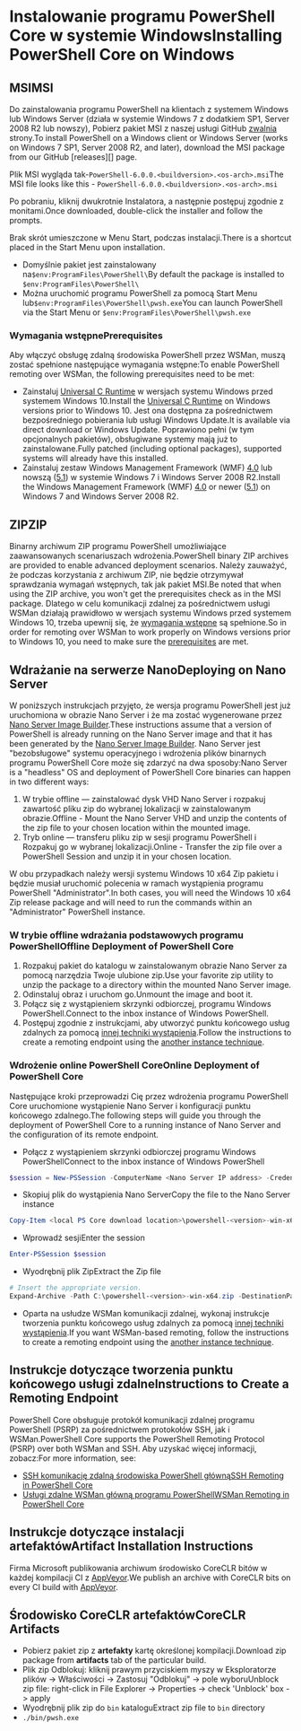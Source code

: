 # <a name="installing-powershell-core-on-windows"></a><span data-ttu-id="3be90-101">Instalowanie programu PowerShell Core w systemie Windows</span><span class="sxs-lookup"><span data-stu-id="3be90-101">Installing PowerShell Core on Windows</span></span>

## <a name="msi"></a><span data-ttu-id="3be90-102">MSI</span><span class="sxs-lookup"><span data-stu-id="3be90-102">MSI</span></span>

<span data-ttu-id="3be90-103">Do zainstalowania programu PowerShell na klientach z systemem Windows lub Windows Server (działa w systemie Windows 7 z dodatkiem SP1, Server 2008 R2 lub nowszy), Pobierz pakiet MSI z naszej usługi GitHub [zwalnia][] strony.</span><span class="sxs-lookup"><span data-stu-id="3be90-103">To install PowerShell on a Windows client or Windows Server (works on Windows 7 SP1, Server 2008 R2, and later), download the MSI package from our GitHub [releases][] page.</span></span>

<span data-ttu-id="3be90-104">Plik MSI wygląda tak-`PowerShell-6.0.0.<buildversion>.<os-arch>.msi`</span><span class="sxs-lookup"><span data-stu-id="3be90-104">The MSI file looks like this - `PowerShell-6.0.0.<buildversion>.<os-arch>.msi`</span></span>
<!-- TODO: should be updated to point to the Download Center as well -->

<span data-ttu-id="3be90-105">Po pobraniu, kliknij dwukrotnie Instalatora, a następnie postępuj zgodnie z monitami.</span><span class="sxs-lookup"><span data-stu-id="3be90-105">Once downloaded, double-click the installer and follow the prompts.</span></span>

<span data-ttu-id="3be90-106">Brak skrót umieszczone w Menu Start, podczas instalacji.</span><span class="sxs-lookup"><span data-stu-id="3be90-106">There is a shortcut placed in the Start Menu upon installation.</span></span>

* <span data-ttu-id="3be90-107">Domyślnie pakiet jest zainstalowany na`$env:ProgramFiles\PowerShell\`</span><span class="sxs-lookup"><span data-stu-id="3be90-107">By default the package is installed to `$env:ProgramFiles\PowerShell\`</span></span>
* <span data-ttu-id="3be90-108">Można uruchomić programu PowerShell za pomocą Start Menu lub`$env:ProgramFiles\PowerShell\pwsh.exe`</span><span class="sxs-lookup"><span data-stu-id="3be90-108">You can launch PowerShell via the Start Menu or `$env:ProgramFiles\PowerShell\pwsh.exe`</span></span>

### <a name="prerequisites"></a><span data-ttu-id="3be90-109">Wymagania wstępne</span><span class="sxs-lookup"><span data-stu-id="3be90-109">Prerequisites</span></span>

<span data-ttu-id="3be90-110">Aby włączyć obsługę zdalną środowiska PowerShell przez WSMan, muszą zostać spełnione następujące wymagania wstępne:</span><span class="sxs-lookup"><span data-stu-id="3be90-110">To enable PowerShell remoting over WSMan, the following prerequisites need to be met:</span></span>

* <span data-ttu-id="3be90-111">Zainstaluj [Universal C Runtime](https://www.microsoft.com/download/details.aspx?id=50410) w wersjach systemu Windows przed systemem Windows 10.</span><span class="sxs-lookup"><span data-stu-id="3be90-111">Install the [Universal C Runtime](https://www.microsoft.com/download/details.aspx?id=50410) on Windows versions prior to Windows 10.</span></span>
  <span data-ttu-id="3be90-112">Jest ona dostępna za pośrednictwem bezpośredniego pobierania lub usługi Windows Update.</span><span class="sxs-lookup"><span data-stu-id="3be90-112">It is available via direct download or Windows Update.</span></span>
  <span data-ttu-id="3be90-113">Poprawiono pełni (w tym opcjonalnych pakietów), obsługiwane systemy mają już to zainstalowane.</span><span class="sxs-lookup"><span data-stu-id="3be90-113">Fully patched (including optional packages), supported systems will already have this installed.</span></span>
* <span data-ttu-id="3be90-114">Zainstaluj zestaw Windows Management Framework (WMF) [4.0](https://www.microsoft.com/download/details.aspx?id=40855) lub nowszą ([5.1](https://www.microsoft.com/download/details.aspx?id=54616)) w systemie Windows 7 i Windows Server 2008 R2.</span><span class="sxs-lookup"><span data-stu-id="3be90-114">Install the Windows Management Framework (WMF) [4.0](https://www.microsoft.com/download/details.aspx?id=40855) or newer ([5.1](https://www.microsoft.com/download/details.aspx?id=54616)) on Windows 7 and Windows Server 2008 R2.</span></span>

## <a name="zip"></a><span data-ttu-id="3be90-115">ZIP</span><span class="sxs-lookup"><span data-stu-id="3be90-115">ZIP</span></span>

<span data-ttu-id="3be90-116">Binarny archiwum ZIP programu PowerShell umożliwiające zaawansowanych scenariuszach wdrożenia.</span><span class="sxs-lookup"><span data-stu-id="3be90-116">PowerShell binary ZIP archives are provided to enable advanced deployment scenarios.</span></span>
<span data-ttu-id="3be90-117">Należy zauważyć, że podczas korzystania z archiwum ZIP, nie będzie otrzymywał sprawdzania wymagań wstępnych, tak jak pakiet MSI.</span><span class="sxs-lookup"><span data-stu-id="3be90-117">Be noted that when using the ZIP archive, you won't get the prerequisites check as in the MSI package.</span></span>
<span data-ttu-id="3be90-118">Dlatego w celu komunikacji zdalnej za pośrednictwem usługi WSMan działają prawidłowo w wersjach systemu Windows przed systemem Windows 10, trzeba upewnij się, że [wymagania wstępne](#prerequisites) są spełnione.</span><span class="sxs-lookup"><span data-stu-id="3be90-118">So in order for remoting over WSMan to work properly on Windows versions prior to Windows 10, you need to make sure the [prerequisites](#prerequisites) are met.</span></span>

## <a name="deploying-on-nano-server"></a><span data-ttu-id="3be90-119">Wdrażanie na serwerze Nano</span><span class="sxs-lookup"><span data-stu-id="3be90-119">Deploying on Nano Server</span></span>

<span data-ttu-id="3be90-120">W poniższych instrukcjach przyjęto, że wersja programu PowerShell jest już uruchomiona w obrazie Nano Server i że ma zostać wygenerowane przez [Nano Server Image Builder](https://technet.microsoft.com/windows-server-docs/get-started/deploy-nano-server).</span><span class="sxs-lookup"><span data-stu-id="3be90-120">These instructions assume that a version of PowerShell is already running on the Nano Server image and that it has been generated by the [Nano Server Image Builder](https://technet.microsoft.com/windows-server-docs/get-started/deploy-nano-server).</span></span>
<span data-ttu-id="3be90-121">Nano Server jest "bezobsługowe" systemu operacyjnego i wdrożenia plików binarnych programu PowerShell Core może się zdarzyć na dwa sposoby:</span><span class="sxs-lookup"><span data-stu-id="3be90-121">Nano Server is a "headless" OS and deployment of PowerShell Core binaries can happen in two different ways:</span></span>

1. <span data-ttu-id="3be90-122">W trybie offline — zainstalować dysk VHD Nano Server i rozpakuj zawartość pliku zip do wybranej lokalizacji w zainstalowanym obrazie.</span><span class="sxs-lookup"><span data-stu-id="3be90-122">Offline - Mount the Nano Server VHD and unzip the contents of the zip file to your chosen location within the mounted image.</span></span>
1. <span data-ttu-id="3be90-123">Tryb online — transferu pliku zip w sesji programu PowerShell i Rozpakuj go w wybranej lokalizacji.</span><span class="sxs-lookup"><span data-stu-id="3be90-123">Online - Transfer the zip file over a PowerShell Session and unzip it in your chosen location.</span></span>

<span data-ttu-id="3be90-124">W obu przypadkach należy wersji systemu Windows 10 x64 Zip pakietu i będzie musiał uruchomić polecenia w ramach wystąpienia programu PowerShell "Administrator".</span><span class="sxs-lookup"><span data-stu-id="3be90-124">In both cases, you will need the Windows 10 x64 Zip release package and will need to run the commands within an "Administrator" PowerShell instance.</span></span>

### <a name="offline-deployment-of-powershell-core"></a><span data-ttu-id="3be90-125">W trybie offline wdrażania podstawowych programu PowerShell</span><span class="sxs-lookup"><span data-stu-id="3be90-125">Offline Deployment of PowerShell Core</span></span>

1. <span data-ttu-id="3be90-126">Rozpakuj pakiet do katalogu w zainstalowanym obrazie Nano Server za pomocą narzędzia Twoje ulubione zip.</span><span class="sxs-lookup"><span data-stu-id="3be90-126">Use your favorite zip utility to unzip the package to a directory within the mounted Nano Server image.</span></span>
1. <span data-ttu-id="3be90-127">Odinstaluj obraz i uruchom go.</span><span class="sxs-lookup"><span data-stu-id="3be90-127">Unmount the image and boot it.</span></span>
1. <span data-ttu-id="3be90-128">Połącz się z wystąpieniem skrzynki odbiorczej, programu Windows PowerShell.</span><span class="sxs-lookup"><span data-stu-id="3be90-128">Connect to the inbox instance of Windows PowerShell.</span></span>
1. <span data-ttu-id="3be90-129">Postępuj zgodnie z instrukcjami, aby utworzyć punktu końcowego usług zdalnych za pomocą [innej techniki wystąpienia](#executed-by-another-instance-of-powershell-on-behalf-of-the-instance-that-it-will-register).</span><span class="sxs-lookup"><span data-stu-id="3be90-129">Follow the instructions to create a remoting endpoint using the [another instance technique](#executed-by-another-instance-of-powershell-on-behalf-of-the-instance-that-it-will-register).</span></span>

### <a name="online-deployment-of-powershell-core"></a><span data-ttu-id="3be90-130">Wdrożenie online PowerShell Core</span><span class="sxs-lookup"><span data-stu-id="3be90-130">Online Deployment of PowerShell Core</span></span>

<span data-ttu-id="3be90-131">Następujące kroki przeprowadzi Cię przez wdrożenia programu PowerShell Core uruchomione wystąpienie Nano Server i konfiguracji punktu końcowego zdalnego.</span><span class="sxs-lookup"><span data-stu-id="3be90-131">The following steps will guide you through the deployment of PowerShell Core to a running instance of Nano Server and the configuration of its remote endpoint.</span></span>

* <span data-ttu-id="3be90-132">Połącz z wystąpieniem skrzynki odbiorczej programu Windows PowerShell</span><span class="sxs-lookup"><span data-stu-id="3be90-132">Connect to the inbox instance of Windows PowerShell</span></span>

```powershell
$session = New-PSSession -ComputerName <Nano Server IP address> -Credential <An Administrator account on the system>
```

* <span data-ttu-id="3be90-133">Skopiuj plik do wystąpienia Nano Server</span><span class="sxs-lookup"><span data-stu-id="3be90-133">Copy the file to the Nano Server instance</span></span>

```powershell
Copy-Item <local PS Core download location>\powershell-<version>-win-x64.zip c:\ -ToSession $session
```

* <span data-ttu-id="3be90-134">Wprowadź sesji</span><span class="sxs-lookup"><span data-stu-id="3be90-134">Enter the session</span></span>

```powershell
Enter-PSSession $session
```

* <span data-ttu-id="3be90-135">Wyodrębnij plik Zip</span><span class="sxs-lookup"><span data-stu-id="3be90-135">Extract the Zip file</span></span>

```powershell
# Insert the appropriate version.
Expand-Archive -Path C:\powershell-<version>-win-x64.zip -DestinationPath "C:\PowerShellCore_<version>"
```

* <span data-ttu-id="3be90-136">Oparta na usłudze WSMan komunikacji zdalnej, wykonaj instrukcje tworzenia punktu końcowego usług zdalnych za pomocą [innej techniki wystąpienia](../core-powershell/WSMan-Remoting-in-PowerShell-Core.md#executed-by-another-instance-of-powershell-on-behalf-of-the-instance-that-it-will-register).</span><span class="sxs-lookup"><span data-stu-id="3be90-136">If you want WSMan-based remoting, follow the instructions to create a remoting endpoint using the [another instance technique](../core-powershell/WSMan-Remoting-in-PowerShell-Core.md#executed-by-another-instance-of-powershell-on-behalf-of-the-instance-that-it-will-register).</span></span>

## <a name="instructions-to-create-a-remoting-endpoint"></a><span data-ttu-id="3be90-137">Instrukcje dotyczące tworzenia punktu końcowego usługi zdalne</span><span class="sxs-lookup"><span data-stu-id="3be90-137">Instructions to Create a Remoting Endpoint</span></span>

<span data-ttu-id="3be90-138">PowerShell Core obsługuje protokół komunikacji zdalnej programu PowerShell (PSRP) za pośrednictwem protokołów SSH, jak i WSMan.</span><span class="sxs-lookup"><span data-stu-id="3be90-138">PowerShell Core supports the PowerShell Remoting Protocol (PSRP) over both WSMan and SSH.</span></span> <span data-ttu-id="3be90-139">Aby uzyskać więcej informacji, zobacz:</span><span class="sxs-lookup"><span data-stu-id="3be90-139">For more information, see:</span></span>

* <span data-ttu-id="3be90-140">[SSH komunikację zdalną środowiska PowerShell główną][ssh-remoting]</span><span class="sxs-lookup"><span data-stu-id="3be90-140">[SSH Remoting in PowerShell Core][ssh-remoting]</span></span>
* <span data-ttu-id="3be90-141">[Usługi zdalne WSMan główną programu PowerShell][wsman-remoting]</span><span class="sxs-lookup"><span data-stu-id="3be90-141">[WSMan Remoting in PowerShell Core][wsman-remoting]</span></span>

## <a name="artifact-installation-instructions"></a><span data-ttu-id="3be90-142">Instrukcje dotyczące instalacji artefaktów</span><span class="sxs-lookup"><span data-stu-id="3be90-142">Artifact Installation Instructions</span></span>

<span data-ttu-id="3be90-143">Firma Microsoft publikowania archiwum środowisko CoreCLR bitów w każdej kompilacji CI z [AppVeyor][].</span><span class="sxs-lookup"><span data-stu-id="3be90-143">We publish an archive with CoreCLR bits on every CI build with [AppVeyor][].</span></span>

## <a name="coreclr-artifacts"></a><span data-ttu-id="3be90-144">Środowisko CoreCLR artefaktów</span><span class="sxs-lookup"><span data-stu-id="3be90-144">CoreCLR Artifacts</span></span>

* <span data-ttu-id="3be90-145">Pobierz pakiet zip z **artefakty** kartę określonej kompilacji.</span><span class="sxs-lookup"><span data-stu-id="3be90-145">Download zip package from **artifacts** tab of the particular build.</span></span>
* <span data-ttu-id="3be90-146">Plik zip Odblokuj: kliknij prawym przyciskiem myszy w Eksploratorze plików -> Właściwości -> Zastosuj "Odblokuj" -> pole wyboru</span><span class="sxs-lookup"><span data-stu-id="3be90-146">Unblock zip file: right-click in File Explorer -> Properties -> check 'Unblock' box -> apply</span></span>
* <span data-ttu-id="3be90-147">Wyodrębnij plik zip do `bin` katalogu</span><span class="sxs-lookup"><span data-stu-id="3be90-147">Extract zip file to `bin` directory</span></span>
* `./bin/pwsh.exe`

<!-- [download-center]: TODO -->
[zwalnia]: https://github.com/PowerShell/PowerShell/releases
[signing]: ../../tools/Sign-Package.ps1
[ssh-remoting]: ../core-powershell/SSH-Remoting-in-PowerShell-Core.md
[wsman-remoting]: ../core-powershell/WSMan-Remoting-in-PowerShell-Core.md
[AppVeyor]: https://ci.appveyor.com/project/PowerShell/powershell
